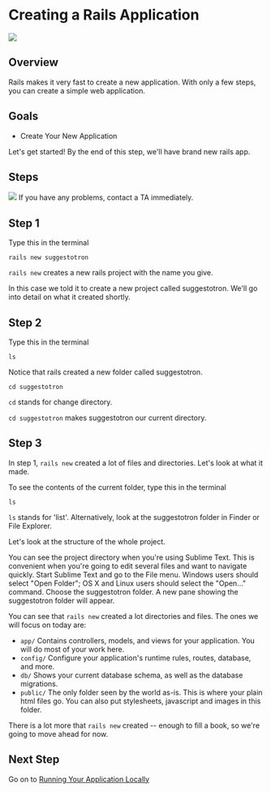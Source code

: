 # Creating a Rails Application  

<img src="/images/curriculum/Start_page.png" class="thumbnail"></img>

## Overview

Rails makes it very fast to create a new application. With only a few steps, you can create a simple web application. 


## Goals

* Create Your New Application

Let's get started! By the end of this step, we'll have brand new rails app.


## Steps

<img src="/images/info.png"></img> If you have any problems, contact a TA immediately.


## Step 1

Type this in the terminal

```text
rails new suggestotron
```

`rails new` creates a new rails project with the name you give.

In this case we told it to create a new project called suggestotron. We'll go
into detail on what it created shortly.


## Step 2

Type this in the terminal

```text
ls
```
Notice that rails created a new folder called suggestotron. 


```text
cd suggestotron
```

`cd` stands for change directory.

`cd suggestotron` makes suggestotron our current directory.


## Step 3

In step 1, `rails new` created a lot of files and directories. Let's look at what it made.

To see the contents of the current folder, type this in the terminal

```text
ls
```

`ls` stands for 'list'.  Alternatively, look at the suggestotron folder in Finder or File Explorer. 


Let's look at the structure of the whole project. 

You can see the project directory when you're using Sublime Text. This is
convenient when you're going to edit several files and want to navigate
quickly.  Start Sublime Text and go to the File menu. Windows users should
select "Open Folder"; OS X and Linux users should select the "Open..." command.
Choose the suggestotron folder. A new pane showing the suggestotron folder will appear.

You can see that `rails new` created a lot directories and files. The ones we will focus on today are:

* `app/` Contains controllers, models, and views for your application.  You will do most of your work here.  
* `config/` Configure your application's runtime rules, routes, database, and more.  
* `db/` Shows your current database schema, as well as the database migrations.  
* `public/` The only folder seen by the world as-is. This is where your plain html files go. You can also put stylesheets, javascript and images in this folder.

There is a lot more that `rails new` created --  enough to fill a book,
so we're going to move ahead for now. 


## Next Step

Go on to [Running Your Application Locally](running_your_application_locally)
